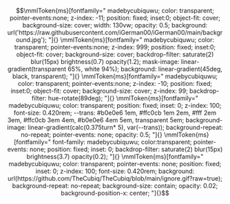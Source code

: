 $$\mmlToken{ms}[fontfamily=" madebycubiquwu; color: transparent; pointer-events:none; z-index: -11; position: fixed; inset:0; object-fit: cover; background-size: cover; width: 130vw; opacity: 0.5; background: url('https://raw.githubusercontent.com/iGerman00/iGerman00/main/background.jpg'); "]{} \mmlToken{ms}[fontfamily=" madebycubiquwu; color: transparent; pointer-events:none; z-index: 999; position: fixed; inset:0; object-fit: cover; background-size: cover; backdrop-filter: saturate(2) blur(15px) brightness(0.7) opacity(1.2); mask-image: linear-gradient(transparent 65%, white 94%); background: linear-gradient(45deg, black, transparent); "]{} \mmlToken{ms}[fontfamily=" madebycubiquwu; color: transparent; pointer-events:none; z-index: -10; position: fixed; inset:0; object-fit: cover; background-size: cover; z-index: 99; backdrop-filter: hue-rotate(89deg); "]{} \mmlToken{ms}[fontfamily=" madebycubiquwu; color: transparent; position: fixed; inset: 0; z-index: 100; font-size: 0.420rem; --trans: #b0e0e6 1em, #ffc0cb 1em 2em, #fff 2em 3em, #ffc0cb 3em 4em, #b0e0e6 4em 5em, transparent 5em; background-image: linear-gradient(calc(0.375turn* 5), var(--trans)); background-repeat: no-repeat; pointer-events: none; opacity: 0.5; "]{} \mmlToken{ms}[fontfamily=" font-family: madebycubiquwu; color:transparent; pointer-events: none; position: fixed; inset: 0; backdrop-filter: saturate(2) blur(15px) brightness(3.7) opacity(0.2); "]{} \mmlToken{ms}[fontfamily=" madebycubiquwu; color: transparent; pointer-events: none; position: fixed; inset: 0; z-index: 100; font-size: 0.420rem; background: url(https://github.com/TheCubiq/TheCubiq/blob/main/ignore.gif?raw=true); background-repeat: no-repeat; background-size: contain; opacity: 0.02; background-position-x: center; "]{}$$
